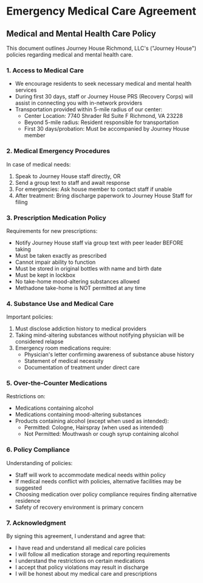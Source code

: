 # Emergency Medical Care Agreement

## Medical and Mental Health Care Policy

This document outlines Journey House Richmond, LLC's ("Journey House") policies regarding medical and mental health care.

### 1. Access to Medical Care

- We encourage residents to seek necessary medical and mental health services
- During first 30 days, staff or Journey House PRS (Recovery Corps) will assist in connecting you with in-network providers
- Transportation provided within 5-mile radius of our center:
  - Center Location: 7740 Shrader Rd Suite F Richmond, VA 23228
  - Beyond 5-mile radius: Resident responsible for transportation
  - First 30 days/probation: Must be accompanied by Journey House member

### 2. Medical Emergency Procedures

In case of medical needs:
1. Speak to Journey House staff directly, OR
2. Send a group text to staff and await response
3. For emergencies: Ask house member to contact staff if unable
4. After treatment: Bring discharge paperwork to Journey House Staff for filing

### 3. Prescription Medication Policy

Requirements for new prescriptions:
- Notify Journey House staff via group text with peer leader BEFORE taking
- Must be taken exactly as prescribed
- Cannot impair ability to function
- Must be stored in original bottles with name and birth date
- Must be kept in lockbox
- No take-home mood-altering substances allowed
- Methadone take-home is NOT permitted at any time

### 4. Substance Use and Medical Care

Important policies:
1. Must disclose addiction history to medical providers
2. Taking mind-altering substances without notifying physician will be considered relapse
3. Emergency room medications require:
   - Physician's letter confirming awareness of substance abuse history
   - Statement of medical necessity
   - Documentation of treatment under direct care

### 5. Over-the-Counter Medications

Restrictions on:
- Medications containing alcohol
- Medications containing mood-altering substances
- Products containing alcohol (except when used as intended):
  - Permitted: Cologne, Hairspray (when used as intended)
  - Not Permitted: Mouthwash or cough syrup containing alcohol

### 6. Policy Compliance

Understanding of policies:
- Staff will work to accommodate medical needs within policy
- If medical needs conflict with policies, alternative facilities may be suggested
- Choosing medication over policy compliance requires finding alternative residence
- Safety of recovery environment is primary concern

### 7. Acknowledgment

By signing this agreement, I understand and agree that:
- I have read and understand all medical care policies
- I will follow all medication storage and reporting requirements
- I understand the restrictions on certain medications
- I accept that policy violations may result in discharge
- I will be honest about my medical care and prescriptions